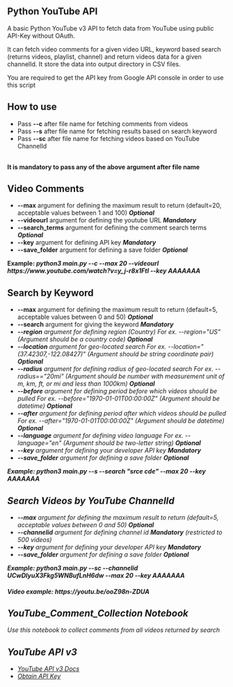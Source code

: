 <h2>Python YouTube API</h2>

A basic Python YouTube v3 API to fetch data from YouTube using public API-Key without OAuth.

It can fetch video comments for a given video URL, keyword based search (returns videos, playlist, channel) and return videos data for a given channelId. It store the data into output directory in CSV files.

You are required to get the API key from Google API console in order to use this script

<h2>How to use</h2>

<ul>
<li>Pass <b>--c</b> after file name for fetching comments from videos</li>
<li>Pass <b>--s</b> after file name for fetching results based on search keyword</li>
<li>Pass <b>--sc</b> after file name for fetching videos based on YouTube ChannelId</li>
</ul>
<br><b>It is mandatory to pass any of the above argument after file name</b>


<h2>Video Comments</h2>
<ul>
<li><b>--max</b> argument for defining the maximum result to return (default=20, acceptable values between 1 and 100) <i><b>Optional</b></i></li>
<li><b>--videourl</b> argument for defining the youtube URL <i><b>Mandatory</b></i></li>
<li><b>--search_terms</b> argument for defining the comment search terms <i><b>Optional</b></i></li>
<li><b>--key</b> argument for defining API key <i><b>Mandatory</b></i></li>
<li><b>--save_folder</b> argument for defining a save folder <i><b>Optional</b></i></li>
</ul>
<b>Example: <i>python3 main.py --c --max 20 --videourl https://www.youtube.com/watch?v=y_j-r8x1FtI --key AAAAAAA</i></b>


<h2>Search by Keyword</h2>
<ul>
<li><b>--max</b> argument for defining the maximum result to return (default=5, acceptable values between 0 and 50) <i><b>Optional</b></i></li>
<li><b>--search</b> argument for giving the keyword <i><b>Mandatory</b></i</li> 
<li><b>--region</b> argument for defining region (Country) For ex. --region="US" (Argument should be a country code) <i><b>Optional</b></i></li>
<li><b>--location</b> argument for geo-located search For ex. --location="(37.42307,-122.08427)" (Argument should be string coordinate pair) <i><b>Optional</b></i></li>
<li><b>--radius</b> argument for defining radius of geo-located search For ex. --radius=="20mi" (Argument should be number with measurement unit of m, km, ft, or mi and less than 1000km) <i><b>Optional</b></i></li>
<li><b>--before</b> argument for defining period before which videos should be pulled For ex. --before="1970-01-01T00:00:00Z" (Argument should be datetime) <i><b>Optional</b></i></li>
<li><b>--after</b> argument for defining period after which videos should be pulled For ex. --after="1970-01-01T00:00:00Z" (Argument should be datetime) <i><b>Optional</b></i></li>
<li><b>--language</b> argument for defining video language For ex. --language="en" (Argument should be two-letter string) <i><b>Optional</b></i></li>
<li><b>--key</b> argument for defining your developer API key <i><b>Mandatory</b></i></li>
<li><b>--save_folder</b> argument for defining a save folder <i><b>Optional</b></i></li>
</ul>
<b>Example: <i>python3 main.py --s --search "srce cde" --max 20 --key AAAAAAA</i></b>


<h2>Search Videos by YouTube ChannelId</h2>
<ul>
<li><b>--max</b> argument for defining the maximum result to return (default=5, acceptable values between 0 and 50) <i><b>Optional</b></i></li>
<li><b>--channelid</b> argument for defining channel id <i><b>Mandatory</b></i> (restricted to 500 videos) </li>
<li><b>--key</b> argument for defining your developer API key <i><b>Mandatory</b></i></li>
<li><b>--save_folder</b> argument for defining a save folder <i><b>Optional</b></i></li>
</ul>
<b>Example: <i>python3 main.py --sc --channelid UCwDlyuX3Fkg5WNBufLnH6dw --max 20 --key AAAAAAA</i></b>

<h4>Video example: https://youtu.be/ooZ98n-ZDUA</h4>


<h2>YouTube_Comment_Collection Notebook</h2>
Use this notebook to collect comments from all videos returned by search


<h2>YouTube API v3</h2>
<ul>
<li><a href="https://developers.google.com/youtube/v3/">YouTube API v3 Docs</a></li>
<li><a href="http://code.google.com/apis/console">Obtain API Key</a></li>
</ul>

